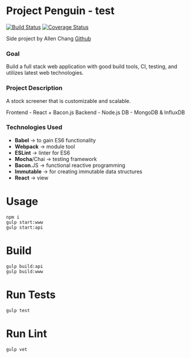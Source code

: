 Project Penguin - test
======

[![Build Status](https://travis-ci.org/voxlol/project-penguin.svg?branch=master)](https://travis-ci.org/voxlol/project-penguin)
[![Coverage Status](https://coveralls.io/repos/voxlol/project-penguin/badge.svg?branch=coveralls_2&service=github)](https://coveralls.io/github/voxlol/project-penguin?branch=coveralls_2)

Side project by Allen Chang [Github](https://www.github.com/voxlol)

### Goal
Build a full stack web application with good build tools, CI, testing, and utilizes latest web technologies.

### Project Description
A stock screener that is customizable and scalable.

Frontend - React + Bacon.js
Backend - Node.js
DB - MongoDB & InfluxDB

### Technologies Used
* **Babel** -> to gain ES6 functionality
* **Webpack** -> module tool
* **ESLint** -> linter for ES6
* **Mocha**/Chai -> testing framework
* **Bacon**.JS -> functional reactive programming
* **Immutable** -> for creating immutable data structures
* **React** -> view

Usage
======
    npm i
    gulp start:www
    gulp start:api

Build
======
    gulp build:api
    gulp build:www

Run Tests
======
    gulp test

Run Lint
======
    gulp vet